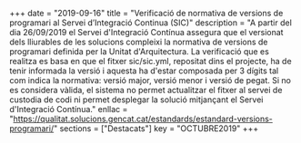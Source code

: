 +++
date = "2019-09-16"
title = "Verificació de normativa de versions de programari al Servei d’Integració Continua (SIC)"
description = "A partir del dia 26/09/2019 el Servei d'Integració Contínua assegura que el versionat dels lliurables de les solucions compleixi la normativa de versions de programari definida per la Unitat d'Arquitectura. La verificació que es realitza es basa en que el fitxer sic/sic.yml, repositat dins el projecte, ha de tenir informada la versió i aquesta ha d'estar composada per 3 dígits tal com indica la normativa: versió major, versió menor i versió de pegat. Si no es considera vàlida, el sistema no permet actualitzar el fitxer al servei de custodia de codi ni permet desplegar la solució mitjançant el Servei d'Integració Contínua."
enllac = "https://qualitat.solucions.gencat.cat/estandards/estandard-versions-programari/"
sections    = ["Destacats"]
key = "OCTUBRE2019"
+++
